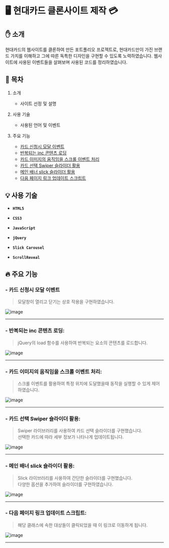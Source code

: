 ﻿# :desktop_computer: 현대카드 클론사이트 제작 :credit_card:

## :hand: 소개

 현대카드의 웹사이트를 클론하여 만든 포트폴리오 프로젝트로, 현대카드만이 가진 브랜드 가치를 이해하고 그에 따른 독특한 디자인을 구현할 수 있도록 노력하였습니다. 웹사이트에 사용된 이벤트들을 살펴보며 사용된 코드를 정리하였습니다. 

## :loudspeaker: 목차

 
1. 소개
     - 사이트 선정 및 설명

2. 사용 기술
     - 사용된 언어 및 이벤트

3. 주요 기능
     - <a id="content3" href="#list_1">카드 신청시 모달 이벤트</a>
     - <a href="#list_2">반복되는 inc 콘텐츠 로딩</a>
     - <a href="#list_3">카드 이미지의 움직임을 스크롤 이벤트 처리</a>
     - <a href="#list_4">카드 선택 Swiper 슬라이더 활용</a>
     - <a href="#list_5">메인 배너 slick 슬라이더 활용</a>
     - <a href="#list_6">다음 페이지 링크 업데이트 스크립트</a>


## :bulb: 사용 기술


- **`HTML5`** 

- **`CSS3`**

- **`JavaScript`**

- **`jQuery`**

- **`Slick Carousel`**

- **`ScrollReveal`**


## :fire: 주요 기능

  
### - <a id="list_1"> 카드 신청시 모달 이벤트</a>

 >	 모달창이 열리고 닫기는 상호 작용을 구현하였습니다.   


![image](https://github.com/jkw507600/hyundaiCard/assets/145305173/87e0fa6d-8644-40de-b6fa-b9d4f00a214e)

- - -
### - <a id="list_2"> 반복되는 inc 콘텐츠 로딩:</a>

 >	 jQuery의 load 함수를 사용하여 반복되는 요소의 콘텐츠를 로드합니다.

![image](https://github.com/jkw507600/hyundaiCard/assets/145305173/f9e7cc22-0850-430f-8c1a-a5247c30fb17)

- - -
### - <a id="list_3"> 카드 이미지의 움직임을 스크롤 이벤트 처리:</a>

 >	스크롤 이벤트를 활용하여 특정 위치에 도달했을때 동작을 실행할 수 있게 제어하였습니다.

![image](https://github.com/jkw507600/hyundaiCard/assets/145305173/db5488de-a824-4cd3-b420-ae1a8dcf1e1a)

- - -

### - <a id="list_4"> 카드 선택 Swiper 슬라이더 활용:</a>

 >	Swiper 라이브러리를 사용하여 카드 선택 슬라이더를 구현했습니다. <br> 선택한 카드에 따라 세부 정보가 나타나게 업데이트됩니다.

![image](https://github.com/jkw507600/hyundaiCard/assets/145305173/f589bd5f-a14d-4fe0-b2e1-1aea5efe99fd)

- - -
### - <a id="list_5"> 메인 배너 slick 슬라이더 활용:</a>

 >	Slick 라이브러리를 사용하여 간단한 슬라이더를 구현했습니다. <br>  다양한 옵션을 추가하여 슬라이더를 구현하였습니다.

![image](https://github.com/jkw507600/hyundaiCard/assets/145305173/c9344b7f-28e7-4828-91c2-8f94c8df4505)

- - -

### - <a id="list_5"> 다음 페이지 링크 업데이트 스크립트:</a>

 >	해당 클래스에 속한 대상들이 클릭되었을 때 이 링크로 이동하게 됩니다.

![image](https://github.com/jkw507600/hyundaiCard/assets/145305173/aad70b76-f2ba-48b5-8b17-6cd62c3284f6)
  
- - -
